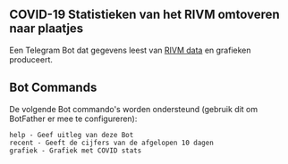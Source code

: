 ## COVID-19 Statistieken van het RIVM omtoveren naar plaatjes

Een Telegram Bot dat gegevens leest van [RIVM data](https://data.rivm.nl/covid-19/COVID-19_aantallen_gemeente_per_dag.json) en grafieken produceert.

## Bot Commands

De volgende Bot commando's worden ondersteund (gebruik dit om BotFather er mee te configureren):
```
help - Geef uitleg van deze Bot
recent - Geeft de cijfers van de afgelopen 10 dagen 
grafiek - Grafiek met COVID stats
```
